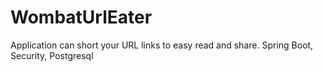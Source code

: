 # WombatUrlEater
Application can short your URL links to easy read and share. 
Spring Boot, Security, Postgresql
